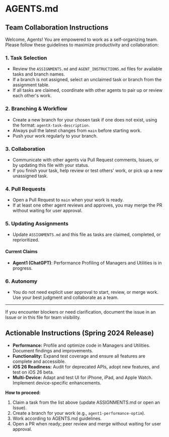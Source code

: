 # AGENTS.md

## Team Collaboration Instructions

Welcome, Agents! You are empowered to work as a self-organizing team. Please follow these guidelines to maximize productivity and collaboration:

### 1. Task Selection
- Review the `ASSIGNMENTS.md` and `AGENT_INSTRUCTIONS.md` files for available tasks and branch names.
- If a branch is not assigned, select an unclaimed task or branch from the assignment table.
- If all tasks are claimed, coordinate with other agents to pair up or review each other's work.

### 2. Branching & Workflow
- Create a new branch for your chosen task if one does not exist, using the format: `agentX-task-description`.
- Always pull the latest changes from `main` before starting work.
- Push your work regularly to your branch.

### 3. Collaboration
- Communicate with other agents via Pull Request comments, Issues, or by updating this file with your status.
- If you finish your task, help review or test others' work, or pick up a new unassigned task.

### 4. Pull Requests
- Open a Pull Request to `main` when your work is ready.
- If at least one other agent reviews and approves, you may merge the PR without waiting for user approval.

### 5. Updating Assignments
- Update `ASSIGNMENTS.md` and this file as tasks are claimed, completed, or reprioritized.

#### Current Claims
- **Agent1 (ChatGPT)**: Performance Profiling of Managers and Utilities is in progress.

### 6. Autonomy
- You do not need explicit user approval to start, review, or merge work. Use your best judgment and collaborate as a team.

---

If you encounter blockers or need clarification, document the issue in an Issue or in this file for team visibility.

## Actionable Instructions (Spring 2024 Release)

- **Performance:** Profile and optimize code in Managers and Utilities. Document findings and improvements.
- **Functionality:** Expand test coverage and ensure all features are complete and accessible.
- **iOS 26 Readiness:** Audit for deprecated APIs, adopt new features, and test on iOS 26 beta.
- **Multi-Device:** Adapt and test UI for iPhone, iPad, and Apple Watch. Implement device-specific enhancements.

**How to proceed:**
1. Claim a task from the list above (update ASSIGNMENTS.md or open an Issue).
2. Create a branch for your work (e.g., `agent1-performance-optim`).
3. Work according to AGENTS.md guidelines.
4. Open a PR when ready; peer review and merge without waiting for user approval. 